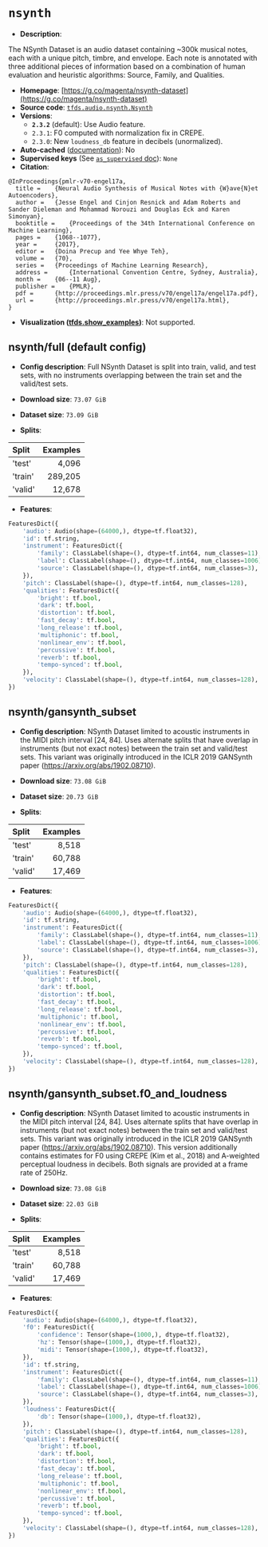 <div itemscope itemtype="http://schema.org/Dataset">
  <div itemscope itemprop="includedInDataCatalog" itemtype="http://schema.org/DataCatalog">
    <meta itemprop="name" content="TensorFlow Datasets" />
  </div>

  <meta itemprop="name" content="nsynth" />
  <meta itemprop="description" content="The NSynth Dataset is an audio dataset containing ~300k musical notes, each&#10;with a unique pitch, timbre, and envelope. Each note is annotated with three&#10;additional pieces of information based on a combination of human evaluation&#10;and heuristic algorithms: Source, Family, and Qualities.&#10;&#10;To use this dataset:&#10;&#10;```python&#10;import tensorflow_datasets as tfds&#10;&#10;ds = tfds.load(&#x27;nsynth&#x27;, split=&#x27;train&#x27;)&#10;for ex in ds.take(4):&#10;  print(ex)&#10;```&#10;&#10;See [the guide](https://www.tensorflow.org/datasets/overview) for more&#10;informations on [tensorflow_datasets](https://www.tensorflow.org/datasets).&#10;&#10;" />
  <meta itemprop="url" content="https://www.tensorflow.org/datasets/catalog/nsynth" />
  <meta itemprop="sameAs" content="https://g.co/magenta/nsynth-dataset" />
  <meta itemprop="citation" content="@InProceedings{pmlr-v70-engel17a,&#10;  title =     {Neural Audio Synthesis of Musical Notes with {W}ave{N}et Autoencoders},&#10;  author =     {Jesse Engel and Cinjon Resnick and Adam Roberts and Sander Dieleman and Mohammad Norouzi and Douglas Eck and Karen Simonyan},&#10;  booktitle =    {Proceedings of the 34th International Conference on Machine Learning},&#10;  pages =   {1068--1077},&#10;  year =      {2017},&#10;  editor =      {Doina Precup and Yee Whye Teh},&#10;  volume =     {70},&#10;  series =    {Proceedings of Machine Learning Research},&#10;  address =     {International Convention Centre, Sydney, Australia},&#10;  month =     {06--11 Aug},&#10;  publisher =     {PMLR},&#10;  pdf =     {http://proceedings.mlr.press/v70/engel17a/engel17a.pdf},&#10;  url =   {http://proceedings.mlr.press/v70/engel17a.html},&#10;}" />
</div>

# `nsynth`

*   **Description**:

The NSynth Dataset is an audio dataset containing ~300k musical notes, each with
a unique pitch, timbre, and envelope. Each note is annotated with three
additional pieces of information based on a combination of human evaluation and
heuristic algorithms: Source, Family, and Qualities.

*   **Homepage**:
    [https://g.co/magenta/nsynth-dataset](https://g.co/magenta/nsynth-dataset)
*   **Source code**:
    [`tfds.audio.nsynth.Nsynth`](https://github.com/tensorflow/datasets/tree/master/tensorflow_datasets/audio/nsynth.py)
*   **Versions**:
    *   **`2.3.2`** (default): Use Audio feature.
    *   `2.3.1`: F0 computed with normalization fix in CREPE.
    *   `2.3.0`: New `loudness_db` feature in decibels (unormalized).
*   **Auto-cached**
    ([documentation](https://www.tensorflow.org/datasets/performances#auto-caching)):
    No
*   **Supervised keys** (See
    [`as_supervised` doc](https://www.tensorflow.org/datasets/api_docs/python/tfds/load#args)):
    `None`
*   **Citation**:

```
@InProceedings{pmlr-v70-engel17a,
  title =    {Neural Audio Synthesis of Musical Notes with {W}ave{N}et Autoencoders},
  author =   {Jesse Engel and Cinjon Resnick and Adam Roberts and Sander Dieleman and Mohammad Norouzi and Douglas Eck and Karen Simonyan},
  booktitle =    {Proceedings of the 34th International Conference on Machine Learning},
  pages =    {1068--1077},
  year =     {2017},
  editor =   {Doina Precup and Yee Whye Teh},
  volume =   {70},
  series =   {Proceedings of Machine Learning Research},
  address =      {International Convention Centre, Sydney, Australia},
  month =    {06--11 Aug},
  publisher =    {PMLR},
  pdf =      {http://proceedings.mlr.press/v70/engel17a/engel17a.pdf},
  url =      {http://proceedings.mlr.press/v70/engel17a.html},
}
```

*   **Visualization
    ([tfds.show_examples](https://www.tensorflow.org/datasets/api_docs/python/tfds/visualization/show_examples))**:
    Not supported.

## nsynth/full (default config)

*   **Config description**: Full NSynth Dataset is split into train, valid, and
    test sets, with no instruments overlapping between the train set and the
    valid/test sets.

*   **Download size**: `73.07 GiB`

*   **Dataset size**: `73.09 GiB`

*   **Splits**:

Split   | Examples
:------ | -------:
'test'  | 4,096
'train' | 289,205
'valid' | 12,678

*   **Features**:

```python
FeaturesDict({
    'audio': Audio(shape=(64000,), dtype=tf.float32),
    'id': tf.string,
    'instrument': FeaturesDict({
        'family': ClassLabel(shape=(), dtype=tf.int64, num_classes=11),
        'label': ClassLabel(shape=(), dtype=tf.int64, num_classes=1006),
        'source': ClassLabel(shape=(), dtype=tf.int64, num_classes=3),
    }),
    'pitch': ClassLabel(shape=(), dtype=tf.int64, num_classes=128),
    'qualities': FeaturesDict({
        'bright': tf.bool,
        'dark': tf.bool,
        'distortion': tf.bool,
        'fast_decay': tf.bool,
        'long_release': tf.bool,
        'multiphonic': tf.bool,
        'nonlinear_env': tf.bool,
        'percussive': tf.bool,
        'reverb': tf.bool,
        'tempo-synced': tf.bool,
    }),
    'velocity': ClassLabel(shape=(), dtype=tf.int64, num_classes=128),
})
```

## nsynth/gansynth_subset

*   **Config description**: NSynth Dataset limited to acoustic instruments in
    the MIDI pitch interval [24, 84]. Uses alternate splits that have overlap in
    instruments (but not exact notes) between the train set and valid/test sets.
    This variant was originally introduced in the ICLR 2019 GANSynth paper
    (https://arxiv.org/abs/1902.08710).

*   **Download size**: `73.08 GiB`

*   **Dataset size**: `20.73 GiB`

*   **Splits**:

Split   | Examples
:------ | -------:
'test'  | 8,518
'train' | 60,788
'valid' | 17,469

*   **Features**:

```python
FeaturesDict({
    'audio': Audio(shape=(64000,), dtype=tf.float32),
    'id': tf.string,
    'instrument': FeaturesDict({
        'family': ClassLabel(shape=(), dtype=tf.int64, num_classes=11),
        'label': ClassLabel(shape=(), dtype=tf.int64, num_classes=1006),
        'source': ClassLabel(shape=(), dtype=tf.int64, num_classes=3),
    }),
    'pitch': ClassLabel(shape=(), dtype=tf.int64, num_classes=128),
    'qualities': FeaturesDict({
        'bright': tf.bool,
        'dark': tf.bool,
        'distortion': tf.bool,
        'fast_decay': tf.bool,
        'long_release': tf.bool,
        'multiphonic': tf.bool,
        'nonlinear_env': tf.bool,
        'percussive': tf.bool,
        'reverb': tf.bool,
        'tempo-synced': tf.bool,
    }),
    'velocity': ClassLabel(shape=(), dtype=tf.int64, num_classes=128),
})
```

## nsynth/gansynth_subset.f0_and_loudness

*   **Config description**: NSynth Dataset limited to acoustic instruments in
    the MIDI pitch interval [24, 84]. Uses alternate splits that have overlap in
    instruments (but not exact notes) between the train set and valid/test sets.
    This variant was originally introduced in the ICLR 2019 GANSynth paper
    (https://arxiv.org/abs/1902.08710). This version additionally contains
    estimates for F0 using CREPE (Kim et al., 2018) and A-weighted perceptual
    loudness in decibels. Both signals are provided at a frame rate of 250Hz.

*   **Download size**: `73.08 GiB`

*   **Dataset size**: `22.03 GiB`

*   **Splits**:

Split   | Examples
:------ | -------:
'test'  | 8,518
'train' | 60,788
'valid' | 17,469

*   **Features**:

```python
FeaturesDict({
    'audio': Audio(shape=(64000,), dtype=tf.float32),
    'f0': FeaturesDict({
        'confidence': Tensor(shape=(1000,), dtype=tf.float32),
        'hz': Tensor(shape=(1000,), dtype=tf.float32),
        'midi': Tensor(shape=(1000,), dtype=tf.float32),
    }),
    'id': tf.string,
    'instrument': FeaturesDict({
        'family': ClassLabel(shape=(), dtype=tf.int64, num_classes=11),
        'label': ClassLabel(shape=(), dtype=tf.int64, num_classes=1006),
        'source': ClassLabel(shape=(), dtype=tf.int64, num_classes=3),
    }),
    'loudness': FeaturesDict({
        'db': Tensor(shape=(1000,), dtype=tf.float32),
    }),
    'pitch': ClassLabel(shape=(), dtype=tf.int64, num_classes=128),
    'qualities': FeaturesDict({
        'bright': tf.bool,
        'dark': tf.bool,
        'distortion': tf.bool,
        'fast_decay': tf.bool,
        'long_release': tf.bool,
        'multiphonic': tf.bool,
        'nonlinear_env': tf.bool,
        'percussive': tf.bool,
        'reverb': tf.bool,
        'tempo-synced': tf.bool,
    }),
    'velocity': ClassLabel(shape=(), dtype=tf.int64, num_classes=128),
})
```
